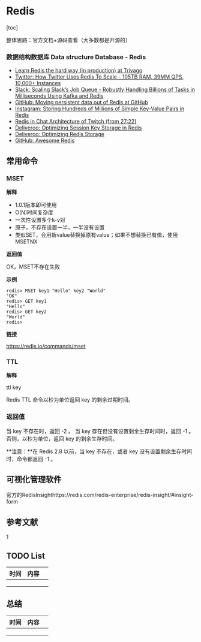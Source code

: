 # Redis

[toc]

整体思路：官方文档+源码查看（大多数都是开源的）

### **数据结构数据库 Data structure Database - Redis**

- [Learn Redis the hard way (in production) at Trivago](http://tech.trivago.com/2017/01/25/learn-redis-the-hard-way-in-production/)
- [Twitter: How Twitter Uses Redis To Scale - 105TB RAM, 39MM QPS, 10,000+ Instances](http://highscalability.com/blog/2014/9/8/how-twitter-uses-redis-to-scale-105tb-ram-39mm-qps-10000-ins.html)
- [Slack: Scaling Slack’s Job Queue - Robustly Handling Billions of Tasks in Milliseconds Using Kafka and Redis](https://slack.engineering/scaling-slacks-job-queue-687222e9d100)
- [GitHub: Moving persistent data out of Redis at GitHub](https://githubengineering.com/moving-persistent-data-out-of-redis/)
- [Instagram: Storing Hundreds of Millions of Simple Key-Value Pairs in Redis](https://engineering.instagram.com/storing-hundreds-of-millions-of-simple-key-value-pairs-in-redis-1091ae80f74c)
- [Redis in Chat Architecture of Twitch (from 27:22)](https://www.infoq.com/presentations/twitch-pokemon)
- [Deliveroo: Optimizing Session Key Storage in Redis](https://deliveroo.engineering/2016/10/07/optimising-session-key-storage.html)
- [Deliveroo: Optimizing Redis Storage](https://deliveroo.engineering/2017/01/19/optimising-membership-queries.html)
- [GitHub: Awesome Redis](https://github.com/JamzyWang/awesome-redis)

## 常用命令

### MSET

**解释**

- 1.0.1版本即可使用
- O(N)时间复杂度
- 一次性设置多个k-v对
- 原子，不存在设置一半，一半没有设置
- 类似SET，会用新value替换掉原有value；如果不想替换已有值，使用MSETNX

**返回值**

OK，MSET不存在失败

**示例**

```shell
redis> MSET key1 "Hello" key2 "World"
"OK"
redis> GET key1
"Hello"
redis> GET key2
"World"
redis> 
```

**链接**

https://redis.io/commands/mset

### TTL

**解释**

ttl key 

Redis TTL 命令以秒为单位返回 key 的剩余过期时间。

### 返回值

当 key 不存在时，返回 -2 。 当 key 存在但没有设置剩余生存时间时，返回 -1 。 否则，以秒为单位，返回 key 的剩余生存时间。

**注意：**在 Redis 2.8 以前，当 key 不存在，或者 key 没有设置剩余生存时间时，命令都返回 -1 。

## 可视化管理软件

官方的RedisInsighthttps://redis.com/redis-enterprise/redis-insight/#insight-form

## 参考文献

1 



## TODO List

| 时间 | 内容 |      |
| ---- | ---- | ---- |
|      |      |      |
|      |      |      |
|      |      |      |



## 总结

| 时间 | 内容 |      |
| ---- | ---- | ---- |
|      |      |      |
|      |      |      |
|      |      |      |



